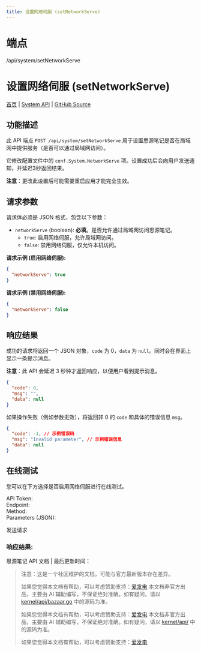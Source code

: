 ```yaml
---
title: 设置网络伺服 (setNetworkServe)
---
```

# 端点

/api/system/setNetworkServe

# 设置网络伺服 (setNetworkServe)

[首页](../index.html) | [System API](index.html) | [GitHub Source](https://github.com/siyuan-note/siyuan/blob/master/kernel/api/system.go#L355)

## 功能描述

此 API 端点 `POST /api/system/setNetworkServe` 用于设置思源笔记是否在局域网中提供服务（是否可以通过局域网访问）。

它修改配置文件中的 `conf.System.NetworkServe` 项。设置成功后会向用户发送通知，并延迟3秒返回结果。

**注意**：更改此设置后可能需要重启应用才能完全生效。

## 请求参数

请求体必须是 JSON 格式，包含以下参数：

-   `networkServe` (boolean): **必填**。是否允许通过局域网访问思源笔记。
    -   `true`: 启用网络伺服，允许局域网访问。
    -   `false`: 禁用网络伺服，仅允许本机访问。

**请求示例 (启用网络伺服):**

```json
{
  "networkServe": true
}
```

**请求示例 (禁用网络伺服):**

```json
{
  "networkServe": false
}
```

## 响应结果

成功的请求将返回一个 JSON 对象，`code` 为 0，`data` 为 `null`。同时会在界面上显示一条提示消息。

**注意**：此 API 会延迟 3 秒钟才返回响应，以便用户看到提示消息。

```json
{
  "code": 0,
  "msg": "",
  "data": null
}
```

如果操作失败（例如参数无效），将返回非 0 的 `code` 和具体的错误信息 `msg`。

```json
{
  "code": -1, // 示例错误码
  "msg": "Invalid parameter", // 示例错误信息
  "data": null
}
```

## 在线测试

您可以在下方选择是否启用网络伺服进行在线测试。

API Token:   
Endpoint:   
Method:   
Parameters (JSON):  
  
发送请求

### 响应结果:

思源笔记 API 文档 | 最后更新时间：

> 注意：这是一个社区维护的文档，可能与官方最新版本存在差异。
> 
> 如果您觉得本文档有帮助，可以考虑赞助支持：[爱发电](https://afdian.com/a/leolee9086?tab=feed)
> 本文档非官方出品，主要由 AI 辅助编写，不保证绝对准确。如有疑问，请以 [kernel/api/bazaar.go](https://github.com/siyuan-note/siyuan/blob/master/kernel/api/bazaar.go) 中的源码为准。
> 
> 如果您觉得本文档有帮助，可以考虑赞助支持：[爱发电](https://afdian.com/a/leolee9086?tab=feed)
> 本文档非官方出品，主要由 AI 辅助编写，不保证绝对准确。如有疑问，请以 [kernel/api/](https://github.com/siyuan-note/siyuan/blob/master/kernel/api/) 中的源码为准。
> 
> 如果您觉得本文档有帮助，可以考虑赞助支持：[爱发电](https://afdian.com/a/leolee9086?tab=feed)

